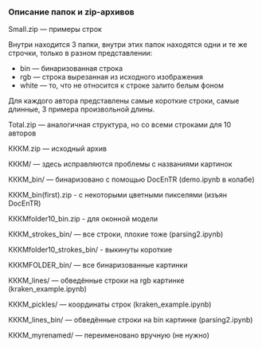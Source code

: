 ### Описание папок и zip-архивов

Small.zip — примеры строк

Внутри находится 3 папки, внутри этих папок находятся одни и те же строчки, только в разном представлении:

* bin — бинаризованная строка
* rgb — строка вырезанная из исходного изображения
* white — то, что не относится к строке залито белым фоном

Для каждого автора представлены самые короткие строки, самые длинные, 3 примера произвольной длины.

Total.zip — аналогичная структура, но со всеми строками для 10 авторов

КККМ.zip — исходный архив

КККМ/ — здесь исправляются проблемы с названиями картинок

КККМ_bin/ — бинаризовано с помощью DocEnTR (demo.ipynb в колабе)

КККМ_bin(first).zip - c некоторыми цветными пикселями (изъян DocEnTR)

КККМfolder10_bin.zip - для оконной модели

КККМ_strokes_bin/ — все строки, плохие тоже (parsing2.ipynb)

КККМfolder10_strokes_bin/ - выкинуты короткие

КККМFOLDER_bin/ — все бинаризованные картинки

КККМ_lines/ — обведённые строки на rgb картинке (kraken_example.ipynb)

КККМ_pickles/ — координаты строк (kraken_example.ipynb)

КККМ_lines_bin/ — обведённые строки на bin картинке (parsing2.ipynb)

КККМ_myrenamed/ — переименовано вручную (не нужно)
